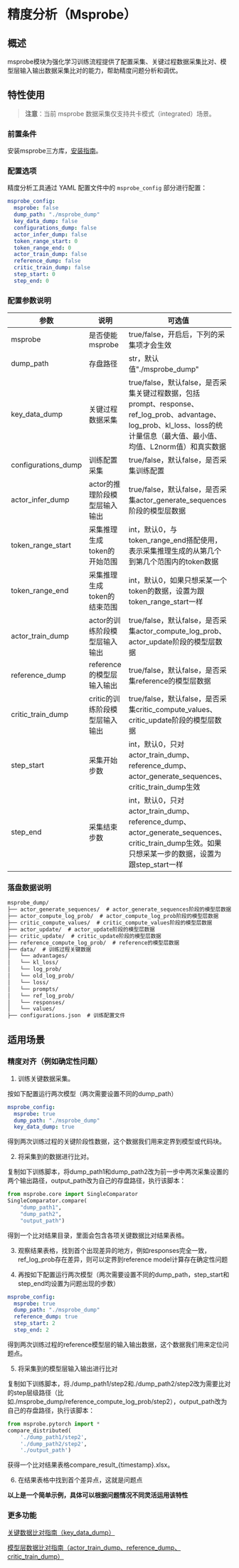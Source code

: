 # 精度分析（Msprobe）

## 概述

msprobe模块为强化学习训练流程提供了配置采集、关键过程数据采集比对、模型层输入输出数据采集比对的能力，帮助精度问题分析和调优。

## 特性使用

> **注意**：当前 msprobe 数据采集仅支持共卡模式（integrated）场景。

### 前置条件

安装msprobe三方库，[安装指南](https://gitee.com/ascend/mstt/blob/master/debug/accuracy_tools/msprobe/docs/01.installation.md)。

### 配置选项

精度分析工具通过 YAML 配置文件中的 `msprobe_config` 部分进行配置：

```yaml
msprobe_config:
  msprobe: false
  dump_path: "./msprobe_dump"
  key_data_dump: false
  configurations_dump: false
  actor_infer_dump: false
  token_range_start: 0
  token_range_end: 0
  actor_train_dump: false
  reference_dump: false
  critic_train_dump: false
  step_start: 0
  step_end: 0
```

### 配置参数说明

| 参数 | 说明 | 可选值 |
|------|------|--------|
| msprobe | 是否使能msprobe | true/false，开启后，下列的采集项才会生效 |
| dump_path | 存盘路径 | str，默认值"./msprobe_dump" |
| key_data_dump | 关键过程数据采集 | true/false，默认false，是否采集关键过程数据，包括prompt、response、ref_log_prob、advantage、log_prob、kl_loss、loss的统计量信息（最大值、最小值、均值、L2norm值）和真实数据 |
| configurations_dump | 训练配置采集 | true/false，默认false，是否采集训练配置 |
| actor_infer_dump | actor的推理阶段模型层输入输出 | true/false，默认false，是否采集actor_generate_sequences阶段的模型层数据 |
| token_range_start | 采集推理生成token的开始范围 | int，默认0，与token_range_end搭配使用，表示采集推理生成的从第几个到第几个范围内的token数据 |
| token_range_end | 采集推理生成token的结束范围 | int，默认0，如果只想采某一个token的数据，设置为跟token_range_start一样 |
| actor_train_dump | actor的训练阶段模型层输入输出 | true/false，默认false，是否采集actor_compute_log_prob、actor_update阶段的模型层数据 |
| reference_dump | reference的模型层输入输出 | true/false，默认false，是否采集reference的模型层数据 |
| critic_train_dump | critic的训练阶段模型层输入输出 | true/false，默认false，是否采集critic_compute_values、critic_update阶段的模型层数据 |                                                       |
| step_start | 采集开始步数 | int，默认0，只对actor_train_dump、reference_dump、actor_generate_sequences、critic_train_dump生效 |
| step_end | 采集结束步数 | int，默认0，只对actor_train_dump、reference_dump、actor_generate_sequences、critic_train_dump生效。如果只想采某一步的数据，设置为跟step_start一样 |

### 落盘数据说明

```txt
msprobe_dump/
├── actor_generate_sequences/  # actor_generate_sequences阶段的模型层数据
├── actor_compute_log_prob/  # actor_compute_log_prob阶段的模型层数据
├── critic_compute_values/  # critic_compute_values阶段的模型层数据
├── actor_update/  # actor_update阶段的模型层数据
├── critic_update/  # critic_update阶段的模型层数据
├── reference_compute_log_prob/  # reference的模型层数据
├── data/  # 训练过程关键数据
│   └── advantages/  
│   └── kl_loss/  
│   └── log_prob/
│   └── old_log_prob/
│   └── loss/  
│   └── prompts/  
│   └── ref_log_prob/  
│   └── responses/
│   └── values/  
├── configurations.json  # 训练配置文件
```

## 适用场景

### 精度对齐（例如确定性问题）

1. 训练关键数据采集。

按如下配置运行两次模型（两次需要设置不同的dump_path）
```yaml
msprobe_config:
  msprobe: true
  dump_path: "./msprobe_dump"
  key_data_dump: true
```
得到两次训练过程的关键阶段性数据，这个数据我们用来定界到模型或代码块。

2. 将采集到的数据进行比对。

复制如下训练脚本，将dump_path1和dump_path2改为前一步中两次采集设置的两个输出路径，output_path改为自己的存盘路径，执行该脚本：
```python
from msprobe.core import SingleComparator
SingleComparator.compare(
    "dump_path1", 
    "dump_path2", 
    "output_path")
```
得到一个比对结果目录，里面会包含各项关键数据比对结果表格。

3. 观察结果表格，找到首个出现差异的地方，例如responses完全一致，ref_log_prob存在差异，则可以定界到reference model计算存在确定性问题

4. 再按如下配置运行两次模型（两次需要设置不同的dump_path，step_start和step_end均设置为问题出现的步数）
```yaml
msprobe_config:
  msprobe: true
  dump_path: "./msprobe_dump"
  reference_dump: true
  step_start: 2
  step_end: 2
```
得到两次训练过程的reference模型层的输入输出数据，这个数据我们用来定位问题点。

5. 将采集到的模型层输入输出进行比对

复制如下训练脚本，将./dump_path1/step2和./dump_path2/step2改为需要比对的step层级路径（比如./msprobe_dump/reference_compute_log_prob/step2），output_path改为自己的存盘路径，执行该脚本：
```python
from msprobe.pytorch import *
compare_distributed(
    './dump_path1/step2', 
    './dump_path2/step2', 
    './output_path')
```
获得一个比对结果表格compare_result_{timestamp}.xlsx。

6. 在结果表格中找到首个差异点，这就是问题点

**以上是一个简单示例，具体可以根据问题情况不同灵活运用该特性**

### 更多功能

[关键数据比对指南（key_data_dump）](https://gitee.com/ascend/mstt/blob/master/debug/accuracy_tools/msprobe/docs/34.RL_collect.md#%E7%BB%93%E6%9E%9C%E6%AF%94%E5%AF%B9)

[模型层数据比对指南（actor_train_dump、reference_dump、critic_train_dump）](https://gitee.com/ascend/mstt/blob/master/debug/accuracy_tools/msprobe/docs/10.accuracy_compare_PyTorch.md#222-compare_distributed-%E5%87%BD%E6%95%B0)
